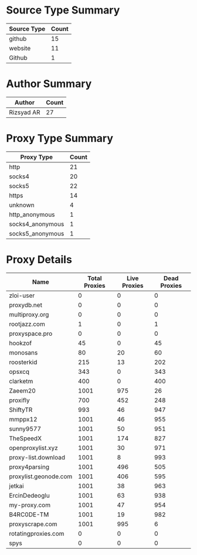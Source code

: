# Source Type Summary

| Source Type | Count |
|-------------|-------|
| github | 15 |
| website | 11 |
| Github | 1 |


# Author Summary

| Author | Count |
|--------|-------|
| Rizsyad AR | 27 |


# Proxy Type Summary

| Proxy Type | Count |
|------------|-------|
| http | 21 |
| socks4 | 20 |
| socks5 | 22 |
| https | 14 |
| unknown | 4 |
| http_anonymous | 1 |
| socks4_anonymous | 1 |
| socks5_anonymous | 1 |


# Proxy Details

| Name | Total Proxies | Live Proxies | Dead Proxies |
|------|---------------|--------------|---------------|
| zloi-user | 0 | 0 | 0 |
| proxydb.net | 0 | 0 | 0 |
| multiproxy.org | 0 | 0 | 0 |
| rootjazz.com | 1 | 0 | 1 |
| proxyspace.pro | 0 | 0 | 0 |
| hookzof | 45 | 0 | 45 |
| monosans | 80 | 20 | 60 |
| roosterkid | 215 | 13 | 202 |
| opsxcq | 343 | 0 | 343 |
| clarketm | 400 | 0 | 400 |
| Zaeem20 | 1001 | 975 | 26 |
| proxifly | 700 | 452 | 248 |
| ShiftyTR | 993 | 46 | 947 |
| mmppx12 | 1001 | 46 | 955 |
| sunny9577 | 1001 | 50 | 951 |
| TheSpeedX | 1001 | 174 | 827 |
| openproxylist.xyz | 1001 | 30 | 971 |
| proxy-list.download | 1001 | 8 | 993 |
| proxy4parsing | 1001 | 496 | 505 |
| proxylist.geonode.com | 1001 | 406 | 595 |
| jetkai | 1001 | 38 | 963 |
| ErcinDedeoglu | 1001 | 63 | 938 |
| my-proxy.com | 1001 | 47 | 954 |
| B4RC0DE-TM | 1001 | 19 | 982 |
| proxyscrape.com | 1001 | 995 | 6 |
| rotatingproxies.com | 0 | 0 | 0 |
| spys | 0 | 0 | 0 |
